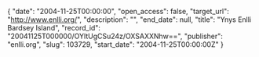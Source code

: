 {
  "date": "2004-11-25T00:00:00", 
  "open_access": false, 
  "target_url": "http://www.enlli.org/", 
  "description": "", 
  "end_date": null, 
  "title": "Ynys Enlli Bardsey Island", 
  "record_id": "20041125T000000/OYltUgCSu24z/OXSAXXNhw==", 
  "publisher": "enlli.org", 
  "slug": 103729, 
  "start_date": "2004-11-25T00:00:00Z"
}

